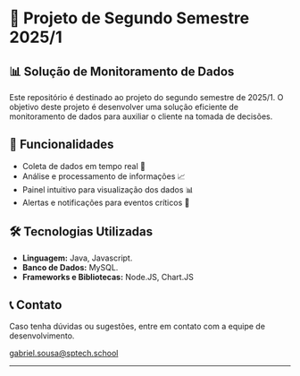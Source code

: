 # 📌 Projeto de Segundo Semestre 2025/1

## 📊 Solução de Monitoramento de Dados

Este repositório é destinado ao projeto do segundo semestre de 2025/1. O objetivo deste projeto é desenvolver uma solução eficiente de monitoramento de dados para auxiliar o cliente na tomada de decisões.

## 🚀 Funcionalidades
- Coleta de dados em tempo real 📡
- Análise e processamento de informações 📈
- Painel intuitivo para visualização dos dados 📊
- Alertas e notificações para eventos críticos 🔔

## 🛠️ Tecnologias Utilizadas
- **Linguagem:** Java, Javascript.
- **Banco de Dados:** MySQL.
- **Frameworks e Bibliotecas:** Node.JS, Chart.JS





## 📞 Contato
Caso tenha dúvidas ou sugestões, entre em contato com a equipe de desenvolvimento.

gabriel.sousa@sptech.school

---



